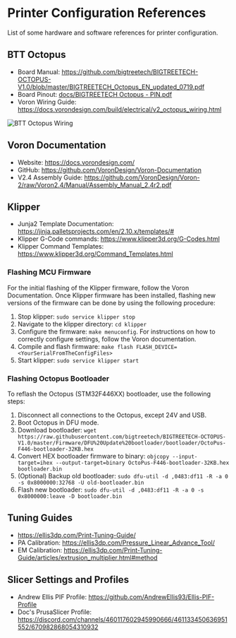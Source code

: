 # Printer Configuration References
List of some hardware and software references for printer configuration.

## BTT Octopus

- Board Manual: https://github.com/bigtreetech/BIGTREETECH-OCTOPUS-V1.0/blob/master/BIGTREETECH_Octopus_EN_updated_0719.pdf
- Board Pinout: [docs/BIGTREETECH Octopus - PIN.pdf](docs/BIGTREETECH%20Octopus%20-%20PIN.pdf)
- Voron Wiring Guide: https://docs.vorondesign.com/build/electrical/v2_octopus_wiring.html

![BTT Octopus Wiring](https://docs.vorondesign.com/build/electrical/images/v2_octopus_wiring.png)

## Voron Documentation
- Website: https://docs.vorondesign.com/
- GitHub: https://github.com/VoronDesign/Voron-Documentation
- V2.4 Assembly Guide: https://github.com/VoronDesign/Voron-2/raw/Voron2.4/Manual/Assembly_Manual_2.4r2.pdf

## Klipper
- Junja2 Template Documentation: https://jinja.palletsprojects.com/en/2.10.x/templates/#
- Klipper G-Code commands: https://www.klipper3d.org/G-Codes.html
- Klipper Command Templates: https://www.klipper3d.org/Command_Templates.html

### Flashing MCU Firmware
For the initial flashing of the Klipper firmware, follow the Voron Documentation. Once Klipper firmware has been
installed, flashing new versions of the firmware can be done by using the following procedure:

1. Stop klipper: `sudo service klipper stop`
2. Navigate to the klipper directory: `cd klipper`
3. Configure the firmware: `make menuconfig`. For instructions on how to correctly configure settings, follow the
Voron documentation.
4. Compile and flash firmware: `make flash FLASH_DEVICE=<YourSerialFromTheConfigFiles>`
5. Start klipper: `sudo service klipper start`

### Flashing Octopus Bootloader
To reflash the Octopus (STM32F446XX) bootloader, use the following steps:

1. Disconnect all connections to the Octopus, except 24V and USB.
2. Boot Octopus in DFU mode.
3. Download bootloader:
`wget https://raw.githubusercontent.com/bigtreetech/BIGTREETECH-OCTOPUS-V1.0/master/Firmware/DFU%20Update%20bootloader/bootloader/OctoPus-F446-bootloader-32KB.hex`
4. Convert HEX bootloader firmware to binary:
`objcopy --input-target=ihex --output-target=binary OctoPus-F446-bootloader-32KB.hex bootloader.bin`
5. (Optional) Backup old bootloader:
`sudo dfu-util -d ,0483:df11 -R -a 0 -s 0x8000000:32768 -U old-bootloader.bin`
6. Flash new bootloader:
`sudo dfu-util -d ,0483:df11 -R -a 0 -s 0x8000000:leave -D bootloader.bin`

## Tuning Guides
- https://ellis3dp.com/Print-Tuning-Guide/
- PA Calibration: https://ellis3dp.com/Pressure_Linear_Advance_Tool/
- EM Calibration: https://ellis3dp.com/Print-Tuning-Guide/articles/extrusion_multiplier.html#method

## Slicer Settings and Profiles
- Andrew Ellis PIF Profile: https://github.com/AndrewEllis93/Ellis-PIF-Profile
- Doc's PrusaSlicer Profile: https://discord.com/channels/460117602945990666/461133450636951552/670982868054310932

